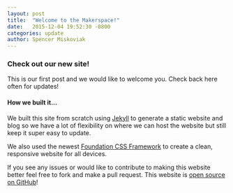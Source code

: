 ```yaml
---
layout: post
title:  "Welcome to the Makerspace!"
date:   2015-12-04 19:52:30 -0800
categories: update
author: Spencer Miskoviak
---
```

### Check out our new site!

This is our first post and we would like to welcome you. Check
back here often for updates!

#### How we built it...

We built this site from scratch using [Jekyll](http://jekyllrb.com/)
to generate a static website and blog so we have a lot of flexibility
on where we can host the website but still keep it super easy to update.

We also used the newest [Foundation CSS Framework](http://foundation.zurb.com/)
to create a clean, responsive website for all devices.

If you see any issues or would like to contribute to making this website
better feel free to fork and make a pull request. This website is
[open source on GitHub](https://github.com/makerspacemtu/makerspacemtu.github.io)!
